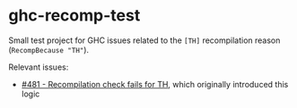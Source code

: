 # ghc-recomp-test

Small test project for GHC issues related to the `[TH]` recompilation reason (`RecompBecause "TH"`).

Relevant issues:

* [#481 - Recompilation check fails for TH](https://ghc.haskell.org/trac/ghc/ticket/481), which originally introduced this logic
